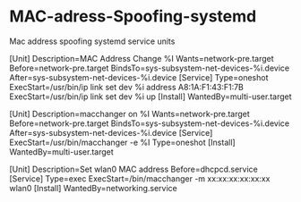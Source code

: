 # MAC-adress-Spoofing-systemd
Mac address spoofing systemd service units

[Unit]
Description=MAC Address Change %I
Wants=network-pre.target
Before=network-pre.target
BindsTo=sys-subsystem-net-devices-%i.device
After=sys-subsystem-net-devices-%i.device
[Service]
Type=oneshot
ExecStart=/usr/bin/ip link set dev %i address A8:1A:F1:43:F1:7B
ExecStart=/usr/bin/ip link set dev %i up
[Install]
WantedBy=multi-user.target

[Unit]
Description=macchanger on %I
Wants=network-pre.target
Before=network-pre.target
BindsTo=sys-subsystem-net-devices-%i.device
After=sys-subsystem-net-devices-%i.device
[Service]
ExecStart=/usr/bin/macchanger -e %I
Type=oneshot
[Install]
WantedBy=multi-user.target

[Unit]
Description=Set wlan0 MAC address
Before=dhcpcd.service
[Service]
Type=exec
ExecStart=/bin/macchanger -m xx:xx:xx:xx:xx:xx wlan0
[Install]
WantedBy=networking.service

